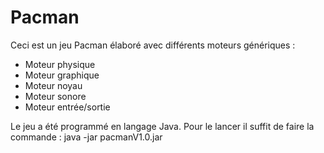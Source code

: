 # Pacman 
Ceci est un jeu Pacman élaboré avec différents moteurs génériques :
- Moteur physique
- Moteur graphique
- Moteur noyau
- Moteur sonore
- Moteur entrée/sortie

Le jeu a été programmé en langage Java.
Pour le lancer il suffit de faire la commande :
java -jar pacmanV1.0.jar
